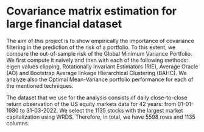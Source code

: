 # Covariance matrix estimation for large financial dataset

The aim of this project is to show empirically the
importance of covariance filtering in the prediction of the risk
of a portfolio. To this extent, we compare the out-of-sample risk
of the Global Minimum Variance Portfolio. We first compute
it naively and then with each of the following methods: eigen
values clipping, Rotationally Invariant Estimators (RIE), Average
Oracle (AO) and Bootstrap Average linkage Hierarchical Clustering (BAHC). We analyze also the Optimal Mean-Variance
portfolio performance for each of the mentioned techniques.

The dataset that we use for the analysis consists of daily
close-to-close return observation of the US equity markets
data for 42 years: from 01-01-1980 to 31-03-2022. We select
the 1135 stocks with the largest market capitalization using
WRDS. Therefore, in total, we have 5598 rows and 1135
columns.
